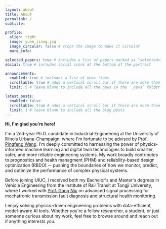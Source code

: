 ```yaml
---
layout: about
title: About
permalink: /
subtitle: 

profile:
  align: right
  image: yuan_jiang.jpg
  image_circular: false # crops the image to make it circular
  more_info: 

selected_papers: true # includes a list of papers marked as "selected={true}"
social: true # includes social icons at the bottom of the portrait

announcements:
  enabled: true # includes a list of news items
  scrollable: true # adds a vertical scroll bar if there are more than 3 news items
  limit: 5 # leave blank to include all the news in the `_news` folder

latest_posts:
  enabled: false
  scrollable: true # adds a vertical scroll bar if there are more than 3 new posts items
  limit: 3 # leave blank to include all the blog posts
---
```


**Hi, I'm glad you're here!** 

I'm a 2nd-year Ph.D. candidate in Industrial Engineering at the University of Illinois Urbana-Champaign, where I'm fortunate to be advised by [Prof. Pingfeng Wang](https://ise.illinois.edu/directory/profile/pingfeng). I'm deeply committed to harnessing the power of <span style="color: var(--global-theme-color);">physics-informed machine learning</span> and <span style="color: var(--global-theme-color);">digital twin</span> technologies to build smarter, safer, and more reliable engineering systems. My work broadly contributes to prognostics and health managment (PHM) and reliability-based design optimization (RBDO) -- pushing the boundaries of how we monitor, predict, and optimize the performance of complex physical systems.

Before joining UIUC, I received both my Bachelor's and Master's degrees in Vehicle Engineering from the Institute of Rail Transit at Tongji University, where I worked with [Prof. Gang Niu](https://tjjt.tongji.edu.cn/info/2943/10978.htm) on advanced signal processing for mechatronic transmission fault diagnosis and structural health monitoring. 

I enjoy solving physics-driven engineering problems with data-efficient, model-aware AI tools. Whether you're a fellow researcher, a student, or just someone curious about my work, feel free to browse around and reach out if anything interests you.

<!-- Write your biography here. Tell the world about yourself. Link to your favorite [subreddit](http://reddit.com). You can put a picture in, too. The code is already in, just name your picture `prof_pic.jpg` and put it in the `img/` folder.

Put your address / P.O. box / other info right below your picture. You can also disable any of these elements by editing `profile` property of the YAML header of your `_pages/about.md`. Edit `_bibliography/papers.bib` and Jekyll will render your [publications page](/al-folio/publications/) automatically.

Link to your social media connections, too. This theme is set up to use [Font Awesome icons](https://fontawesome.com/) and [Academicons](https://jpswalsh.github.io/academicons/), like the ones below. Add your Facebook, Twitter, LinkedIn, Google Scholar, or just disable all of them. -->
